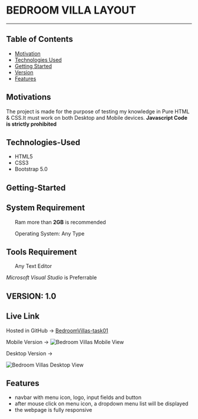 # BEDROOM VILLA LAYOUT
<hr/>

## Table of Contents
- [Motivation](#motivation) 
- [Technologies Used](#technologies-used)
- [Getting Started](#getting-started)
- [Version](#Version)
- [Features](#features)



## Motivations
The project is made for the purpose of testing my knowledge in Pure HTML & CSS.It must work on both Desktop and Mobile devices. 
<b>Javascript Code is strictly prohibited</b>

## Technologies-Used
<ul>
<li>HTML5</li>
<li>CSS3</li>
<li>Bootstrap 5.0</li>
</ul>

## Getting-Started
<h2>System Requirement</h2>
<ul>Ram more than <strong>2GB</strong> is recommended</ul>
<ul>Operating System: Any Type</ul>
<h2>Tools Requirement</h2> 
<ul>Any Text Editor</ul>
<i>Microsoft Visual Studio</i> is Preferrable

## VERSION: 1.0

## Live Link
Hosted in GitHub -> [BedroomVillas-task01](https://abuhorairatarif.github.io/w3-engr/bedroom-task1/)

Mobile Version ->
![Bedroom Villas Mobile View](https://abuhorairatarif.github.io/w3-engr/bedroom-task1/screenshot/mobile-view.png)

Desktop Version ->

![Bedroom Villas Desktop View](https://abuhorairatarif.github.io/w3-engr/bedroom-task1/screenshot/desktop-view.png)


## Features
* navbar with menu icon, logo, input fields and button
* after mouse click on menu icon, a dropdown menu list will be displayed
* the webpage is fully responsive


